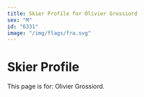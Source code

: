 ```yaml
---
title: Skier Profile for Olivier Grossiord
sex: "M"
id: "6331"
image: "/img/flags/fra.svg" 
---
```


# Skier Profile

This page is for: Olivier Grossiord.
    